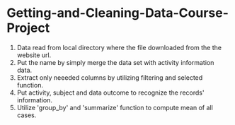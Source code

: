 # Getting-and-Cleaning-Data-Course-Project

1. Data read from local directory where the file downloaded from the the website url.
2. Put the name by simply merge the data set with activity information data.
3. Extract only neeeded columns by utilizing filtering and selected function.
4. Put activity, subject and data outcome to recognize the records' information.
5. Utilize 'group_by' and 'summarize' function to compute mean of all cases.

